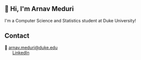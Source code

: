 ## 👋 Hi, I'm Arnav Meduri

I'm a Computer Science and Statistics student at Duke University!

## Contact

📧 [arnav.meduri@duke.edu](mailto:arnav.meduri@duke.edu)  
<img src="https://img.icons8.com/ios-filled/50/808080/linkedin.png" width="16" style="vertical-align:middle; margin-right:6px;" /> [LinkedIn](https://www.linkedin.com/in/arnavmeduri05)
